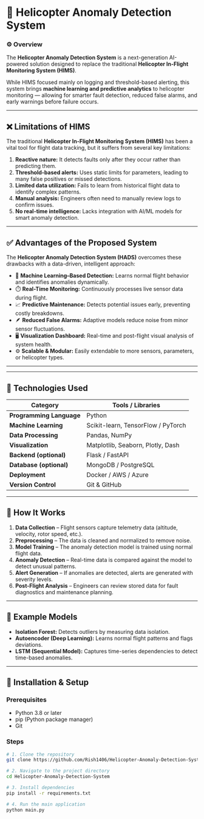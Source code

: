 # 🚁 Helicopter Anomaly Detection System  

### ⚙️ Overview  
The **Helicopter Anomaly Detection System** is a next-generation AI-powered solution designed to replace the traditional **Helicopter In-Flight Monitoring System (HIMS)**.  

While HIMS focused mainly on logging and threshold-based alerting, this system brings **machine learning and predictive analytics** to helicopter monitoring — allowing for smarter fault detection, reduced false alarms, and early warnings before failure occurs.  

---

## ❌ Limitations of HIMS  
The traditional **Helicopter In-Flight Monitoring System (HIMS)** has been a vital tool for flight data tracking, but it suffers from several key limitations:

1. **Reactive nature:** It detects faults only after they occur rather than predicting them.  
2. **Threshold-based alerts:** Uses static limits for parameters, leading to many false positives or missed detections.  
3. **Limited data utilization:** Fails to learn from historical flight data to identify complex patterns.  
4. **Manual analysis:** Engineers often need to manually review logs to confirm issues.  
5. **No real-time intelligence:** Lacks integration with AI/ML models for smart anomaly detection.  

---

## ✅ Advantages of the Proposed System  
The **Helicopter Anomaly Detection System (HADS)** overcomes these drawbacks with a data-driven, intelligent approach:

- 🧠 **Machine Learning–Based Detection:** Learns normal flight behavior and identifies anomalies dynamically.  
- ⏱️ **Real-Time Monitoring:** Continuously processes live sensor data during flight.  
- 📈 **Predictive Maintenance:** Detects potential issues early, preventing costly breakdowns.  
- 🪶 **Reduced False Alarms:** Adaptive models reduce noise from minor sensor fluctuations.  
- 🖥️ **Visualization Dashboard:** Real-time and post-flight visual analysis of system health.  
- ⚙️ **Scalable & Modular:** Easily extendable to more sensors, parameters, or helicopter types.  

---

---

## 🧩 Technologies Used  

| Category | Tools / Libraries |
|-----------|------------------|
| **Programming Language** | Python |
| **Machine Learning** | Scikit-learn, TensorFlow / PyTorch |
| **Data Processing** | Pandas, NumPy |
| **Visualization** | Matplotlib, Seaborn, Plotly, Dash |
| **Backend (optional)** | Flask / FastAPI |
| **Database (optional)** | MongoDB / PostgreSQL |
| **Deployment** | Docker / AWS / Azure |
| **Version Control** | Git & GitHub |

---

## 🚀 How It Works  

1. **Data Collection** – Flight sensors capture telemetry data (altitude, velocity, rotor speed, etc.).  
2. **Preprocessing** – The data is cleaned and normalized to remove noise.  
3. **Model Training** – The anomaly detection model is trained using normal flight data.  
4. **Anomaly Detection** – Real-time data is compared against the model to detect unusual patterns.  
5. **Alert Generation** – If anomalies are detected, alerts are generated with severity levels.  
6. **Post-Flight Analysis** – Engineers can review stored data for fault diagnostics and maintenance planning.  

---

## 🧪 Example Models  

- **Isolation Forest:** Detects outliers by measuring data isolation.  
- **Autoencoder (Deep Learning):** Learns normal flight patterns and flags deviations.  
- **LSTM (Sequential Model):** Captures time-series dependencies to detect time-based anomalies.  

---

## 🧰 Installation & Setup  

### Prerequisites  
- Python 3.8 or later  
- pip (Python package manager)  
- Git  

### Steps  
```bash
# 1. Clone the repository
git clone https://github.com/Rish1406/Helicopter-Anomaly-Detection-System.git

# 2. Navigate to the project directory
cd Helicopter-Anomaly-Detection-System

# 3. Install dependencies
pip install -r requirements.txt

# 4. Run the main application
python main.py


